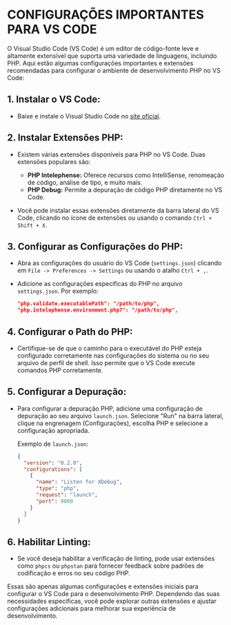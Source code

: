 # CONFIGURAÇÕES IMPORTANTES PARA VS CODE
O Visual Studio Code (VS Code) é um editor de código-fonte leve e altamente extensível que suporta uma variedade de linguagens, incluindo PHP. Aqui estão algumas configurações importantes e extensões recomendadas para configurar o ambiente de desenvolvimento PHP no VS Code:

## 1. **Instalar o VS Code:**
   - Baixe e instale o Visual Studio Code no [site oficial](https://code.visualstudio.com/).

## 2. **Instalar Extensões PHP:**
   - Existem várias extensões disponíveis para PHP no VS Code. Duas extensões populares são:
     - **PHP Intelephense:** Oferece recursos como IntelliSense, renomeação de código, análise de tipo, e muito mais.
     - **PHP Debug:** Permite a depuração de código PHP diretamente no VS Code.

   - Você pode instalar essas extensões diretamente da barra lateral do VS Code, clicando no ícone de extensões ou usando o comando `Ctrl + Shift + X`.

## 3. **Configurar as Configurações do PHP:**
   - Abra as configurações do usuário do VS Code (`settings.json`) clicando em `File -> Preferences -> Settings` ou usando o atalho `Ctrl + ,`.
   - Adicione as configurações específicas do PHP no arquivo `settings.json`. Por exemplo:

     ```json
     "php.validate.executablePath": "/path/to/php",
     "php.intelephense.environment.php7": "/path/to/php",
     ```

## 4. **Configurar o Path do PHP:**
   - Certifique-se de que o caminho para o executável do PHP esteja configurado corretamente nas configurações do sistema ou no seu arquivo de perfil de shell. Isso permite que o VS Code execute comandos PHP corretamente.

## 5. **Configurar a Depuração:**
   - Para configurar a depuração PHP, adicione uma configuração de depuração ao seu arquivo `launch.json`. Selecione "Run" na barra lateral, clique na engrenagem (Configurações), escolha PHP e selecione a configuração apropriada.

     Exemplo de `launch.json`:

     ```json
     {
       "version": "0.2.0",
       "configurations": [
         {
           "name": "Listen for XDebug",
           "type": "php",
           "request": "launch",
           "port": 9000
         }
       ]
     }
     ```

## 6. **Habilitar Linting:**
   - Se você deseja habilitar a verificação de linting, pode usar extensões como `phpcs` ou `phpstan` para fornecer feedback sobre padrões de codificação e erros no seu código PHP.

Essas são apenas algumas configurações e extensões iniciais para configurar o VS Code para o desenvolvimento PHP. Dependendo das suas necessidades específicas, você pode explorar outras extensões e ajustar configurações adicionais para melhorar sua experiência de desenvolvimento.